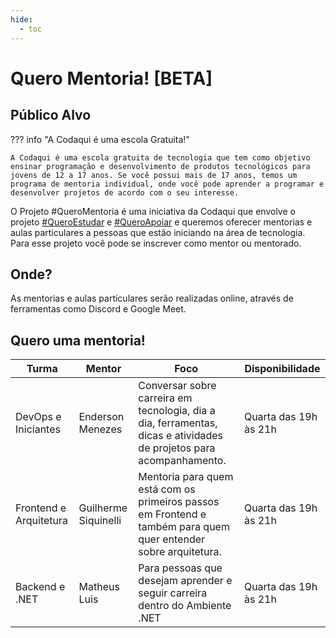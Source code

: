 ```yaml
---
hide:
  - toc
---
```


# Quero Mentoria! [BETA]

## Público Alvo

??? info "A Codaqui é uma escola Gratuita!"

    A Codaqui é uma escola gratuita de tecnologia que tem como objetivo ensinar programação e desenvolvimento de produtos tecnológicos para jovens de 12 a 17 anos. Se você possui mais de 17 anos, temos um programa de mentoria individual, onde você pode aprender a programar e desenvolver projetos de acordo com o seu interesse.

O Projeto #QueroMentoria é uma iniciativa da Codaqui que envolve o projeto [#QueroEstudar](estudar.md) e [#QueroApoiar](apoiar.md) e queremos oferecer mentorias e aulas particulares a pessoas que estão iniciando na área de tecnologia. Para esse projeto você pode se inscrever como mentor ou mentorado.

## Onde?

As mentorias e aulas particulares serão realizadas online, através de ferramentas como Discord e Google Meet.

## Quero uma mentoria!

| Turma | Mentor | Foco | Disponibilidade |
| ----- | ------ | ---- | --------------- |
| DevOps e Iniciantes | Enderson Menezes | Conversar sobre carreira em tecnologia, dia a dia, ferramentas, dicas e atividades de projetos para acompanhamento. | Quarta das 19h às 21h |
| Frontend e Arquitetura | Guilherme Siquinelli | Mentoria para quem está com os primeiros passos em Frontend e também para quem quer entender sobre arquitetura. | Quarta das 19h às 21h |
| Backend e .NET | Matheus Luis | Para pessoas que desejam aprender e seguir carreira dentro do Ambiente .NET | Quarta das 19h às 21h |

<!-- Google Calendar Appointment Scheduling begin -->
<link href="https://calendar.google.com/calendar/scheduling-button-script.css" rel="stylesheet">
<script src="https://calendar.google.com/calendar/scheduling-button-script.js" async></script>
<script>
(function() {
  var target = document.currentScript;
  window.addEventListener('load', function() {
    calendar.schedulingButton.load({
      url: 'https://calendar.google.com/calendar/appointments/AcZssZ3ofYNXgj7RZo-JvhnBpBxo5kryoqul_raZzhg=?gv=true',
      color: '#039BE5',
      label: "Agendar uma mentoria",
      target,
    });
  });
})();
</script>
<!-- end Google Calendar Appointment Scheduling -->
